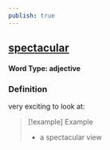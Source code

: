```yaml
---
publish: true
---
```

## [spectacular](https://dictionary.cambridge.org/dictionary/english/spectacular)

#### Word Type: adjective
### Definition
very exciting to look at:

>[!example] Example
> - a spectacular view
